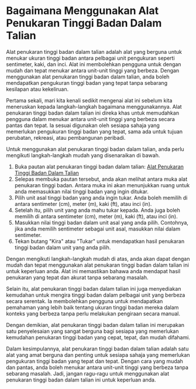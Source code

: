 Bagaimana Menggunakan Alat Penukaran Tinggi Badan Dalam Talian
==============================================================

Alat penukaran tinggi badan dalam talian adalah alat yang berguna untuk menukar ukuran tinggi badan antara pelbagai unit pengukuran seperti sentimeter, kaki, dan inci. Alat ini membolehkan pengguna untuk dengan mudah dan tepat menukar antara unit-unit tinggi yang berbeza. Dengan menggunakan alat penukaran tinggi badan dalam talian, anda boleh mendapatkan pengukuran tinggi badan yang tepat tanpa sebarang kesilapan atau kekeliruan.

Pertama sekali, mari kita kenali sedikit mengenai alat ini sebelum kita meneruskan kepada langkah-langkah bagaimana menggunakannya. Alat penukaran tinggi badan dalam talian ini direka khas untuk memudahkan pengguna dalam menukar antara unit-unit tinggi yang berbeza secara pantas dan tepat. Ia sesuai digunakan oleh sesiapa sahaja yang memerlukan pengukuran tinggi badan yang tepat, sama ada untuk tujuan perubatan, rekreasi, atau pembangunan peribadi.

Untuk menggunakan alat penukaran tinggi badan dalam talian, anda perlu mengikuti langkah-langkah mudah yang disenaraikan di bawah.

1. Buka pautan alat penukaran tinggi badan dalam talian: [Alat Penukaran Tinggi Badan Dalam Talian](https://www.onlinecalculatorsfree.com/ms/convert/height-converter.html)
2. Selepas membuka pautan tersebut, anda akan melihat antara muka alat penukaran tinggi badan. Antara muka ini akan menunjukkan ruang untuk anda memasukkan nilai tinggi badan yang ingin ditukar.
3. Pilih unit asal tinggi badan yang anda ingin tukar. Anda boleh memilih di antara sentimeter (cm), meter (m), kaki (ft), atau inci (in).
4. Setelah itu, pilih unit yang anda mahu tukar kepada. Anda juga boleh memilih di antara sentimeter (cm), meter (m), kaki (ft), atau inci (in).
5. Masukkan nilai tinggi badan dalam unit asal yang anda pilih. Contohnya, jika anda memilih sentimeter sebagai unit asal, masukkan nilai dalam sentimeter.
6. Tekan butang "Kira" atau "Tukar" untuk mendapatkan hasil penukaran tinggi badan dalam unit yang anda pilih.

Dengan mengikuti langkah-langkah mudah di atas, anda akan dapat dengan mudah dan tepat menggunakan alat penukaran tinggi badan dalam talian ini untuk keperluan anda. Alat ini memastikan bahawa anda mendapat hasil penukaran yang tepat dan akurat tanpa sebarang masalah.

Selain itu, alat penukaran tinggi badan dalam talian ini juga menyediakan kemudahan untuk mengira tinggi badan dalam pelbagai unit yang berbeza secara serentak. Ia membolehkan pengguna untuk mendapatkan pemahaman yang lebih baik tentang ukuran tinggi badan mereka dalam konteks yang berbeza tanpa perlu melakukan pengiraan secara manual.

Dengan demikian, alat penukaran tinggi badan dalam talian ini merupakan satu penyelesaian yang sangat berguna bagi sesiapa yang memerlukan kemudahan penukaran tinggi badan yang cepat, tepat, dan mudah difahami.

Dalam kesimpulannya, alat penukaran tinggi badan dalam talian adalah satu alat yang amat berguna dan penting untuk sesiapa sahaja yang memerlukan pengukuran tinggi badan yang tepat dan tepat. Dengan cara yang mudah dan pantas, anda boleh menukar antara unit-unit tinggi yang berbeza tanpa sebarang masalah. Jadi, jangan ragu-ragu untuk menggunakan alat penukaran tinggi badan dalam talian ini untuk keperluan anda.